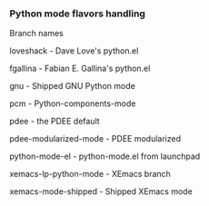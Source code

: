 ### Python mode flavors handling

Branch names

loveshack - Dave Love's python.el              

fgallina - Fabian E. Gallina's python.el       

gnu - Shipped GNU Python mode

pcm - Python-components-mode 

pdee - the PDEE default       

pdee-modularized-mode - PDEE modularized       

python-mode-el - python-mode.el from launchpad         

xemacs-lp-python-mode - XEmacs branch          

xemacs-mode-shipped - Shipped XEmacs mode    

